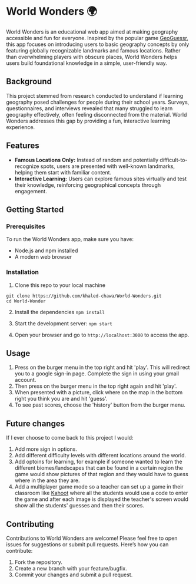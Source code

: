 # World Wonders 🌍

World Wonders is an educational web app aimed at making geography accessible and fun for everyone. Inspired by the popular game [GeoGuessr](https://www.geoguessr.com/), this app focuses on introducing users to basic geography concepts by only featuring globally recognizable landmarks and famous locations. Rather than overwhelming players with obscure places, World Wonders helps users build foundational knowledge in a simple, user-friendly way.

## Background
This project stemmed from research conducted to understand if learning geography posed challenges for people during their school years. Surveys, questionnaires, and interviews revealed that many struggled to learn geography effectively, often feeling disconnected from the material. World Wonders addresses this gap by providing a fun, interactive learning experience.

## Features
 -  **Famous Locations Only:** Instead of random and potentially difficult-to-recognize spots, users are presented with well-known landmarks, helping them start with familiar content.
 - **Interactive Learning:** Users can explore famous sites virtually and test their knowledge, reinforcing geographical concepts through engagement.

## Getting Started
### Prerequisites

To run the World Wonders app, make sure you have:
 - Node.js and npm installed
 - A modern web browser

### Installation
 1. Clone this repo to your local machine
```
git clone https://github.com/khaled-chawa/World-Wonders.git
cd World-Wonder
```

 2. Install the dependencies
```npm install```

 3. Start the development server:
```npm start```

 4. Open your browser and go to `http://localhost:3000` to access the app.

## Usage
 1. Press on the burger menu in the top right and hit 'play'. This will redirect you to a google sign-in page. Complete the sign in using your gmail account.
 2. Then press on the burger menu in the top right again and hit 'play'.
 3. When presented with a picture, click where on the map in the bottom right you think you are and hit 'guess'.
 4. To see past scores, choose the 'history' button from the burger menu.

## Future changes
If I ever choose to come back to this project I would:
 1. Add more sign in options.
 2. Add different difficulty levels with different locations around the world.
 3. Add optoins for learning, for example if someone wanted to learn the different biomes/landscapes that can be found in a certain region the game would show pictures of that region and they would have to guess where in the area they are.
 4. Add a multiplayer game mode so a teacher can set up a game in their classroom like [Kahoot](https://kahoot.com/) where all the students would use a code to enter the game and after each image is displayed the teacher's screen would show all the students' guesses and then their scores.

## Contributing
Contributions to World Wonders are welcome! Please feel free to open issues for suggestions or submit pull requests. Here’s how you can contribute:
 1. Fork the repository.
 2. Create a new branch with your feature/bugfix.
 3. Commit your changes and submit a pull request.
